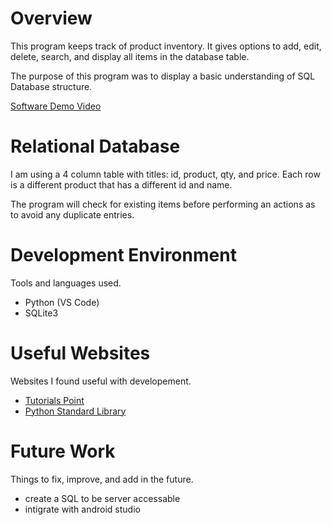# Overview

This program keeps track of product inventory. It gives options to add, edit, delete, search, and display all items in the database table.

The purpose of this program was to display a basic understanding of SQL Database structure.

[Software Demo Video](https://youtu.be/iC1rhxl6fP0)

# Relational Database

I am using a 4 column table with titles: id, product, qty, and price. Each row is a different product that has a different id and name.

The program will check for existing items before performing an actions as to avoid any duplicate entries.

# Development Environment

Tools and languages used.
* Python (VS Code)
* SQLite3

# Useful Websites

Websites I found useful with developement.
* [Tutorials Point](https://www.tutorialspoint.com/sqlite/index.htm)
* [Python Standard Library](https://docs.python.org/3.8/library/sqlite3.html)

# Future Work

Things to fix, improve, and add in the future.
* create a SQL to be server accessable
* intigrate with android studio